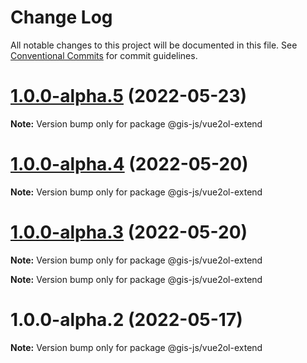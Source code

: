 # Change Log

All notable changes to this project will be documented in this file.
See [Conventional Commits](https://conventionalcommits.org) for commit guidelines.

# [1.0.0-alpha.5](https://github.com/panzhiyue/gis-js/compare/v1.0.0-alpha.2...v1.0.0-alpha.5) (2022-05-23)

**Note:** Version bump only for package @gis-js/vue2ol-extend






# [1.0.0-alpha.4](https://github.com/panzhiyue/gis-js/compare/v1.0.0-alpha.2...v1.0.0-alpha.4) (2022-05-20)

**Note:** Version bump only for package @gis-js/vue2ol-extend





# [1.0.0-alpha.3](https://github.com/panzhiyue/vue2ol/compare/v1.0.0-alpha.2...v1.0.0-alpha.3) (2022-05-20)

**Note:** Version bump only for package @gis-js/vue2ol-extend







**Note:** Version bump only for package @gis-js/vue2ol-extend





# 1.0.0-alpha.2 (2022-05-17)

**Note:** Version bump only for package @gis-js/vue2ol-extend
